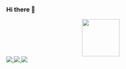 ### Hi there 👋

<div id="header" align="center">
  <img src="https://media.giphy.com/media/M9gbBd9nbDrOTu1Mqx/giphy.gif" width="100"/>
</div>
<div id="badges">
  <a href="https://www.linkedin.com/in/charles-karira-1019551b0/">
    <img src="https://img.shields.io/badge/LinkedIn-blue?style=for-the-badge&logo=linkedin&logoColor=white" />
  </a>
  <a href= "https://hackster-origin.medium.com/">
   <img src="https://img.shields.io/badge/Medium-black?style=for-the-badge&logo=medium&logoColor=white" />
  </a>
  <a href="https://twitter.com/c_karira">
    <img src="https://img.shields.io/badge/Twitter-lightblue" />
  </a>
  
  </div>
<!--
**hackster254/hackster254** is a ✨ _special_ ✨ repository because its `README.md` (this file) appears on your GitHub profile.

Here are some ideas to get you started:

- 🔭 I’m currently working on ...
- 🌱 I’m currently learning ...
- 👯 I’m looking to collaborate on ...
- 🤔 I’m looking for help with ...
- 💬 Ask me about ...
- 📫 How to reach me: ...
- 😄 Pronouns: ...
- ⚡ Fun fact: ...
-->
